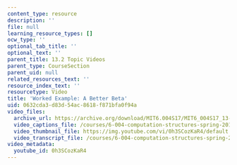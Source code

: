 ```yaml
---
content_type: resource
description: ''
file: null
learning_resource_types: []
ocw_type: ''
optional_tab_title: ''
optional_text: ''
parent_title: 13.2 Topic Videos
parent_type: CourseSection
parent_uid: null
related_resources_text: ''
resource_index_text: ''
resourcetype: Video
title: 'Worked Example: A Better Beta'
uid: 0632cda3-d83d-54ac-8618-f871bfa0f94a
video_files:
  archive_url: https://archive.org/download/MIT6.004S17/MIT6_004S17_13-02-07-01_300k.mp4
  video_captions_file: /courses/6-004-computation-structures-spring-2017/ad64478b59935ba6bc85f5aa1d4820ea_0h3SCozKaR4.vtt
  video_thumbnail_file: https://img.youtube.com/vi/0h3SCozKaR4/default.jpg
  video_transcript_file: /courses/6-004-computation-structures-spring-2017/634bc0bd376f3503c191e4e2f200152e_0h3SCozKaR4.pdf
video_metadata:
  youtube_id: 0h3SCozKaR4
---
```

